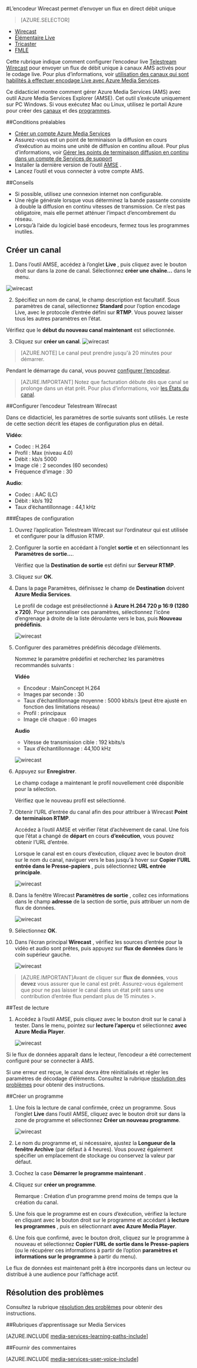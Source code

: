 <properties 
    pageTitle="Configurer l’encodeur Telestream Wirecast pour envoyer un flux en direct unique débit | Microsoft Azure" 
    description="Cette rubrique indique comment configurer l’encodeur live Wirecast pour envoyer un flux de débit unique à canaux AMS activés pour le codage live. " 
    services="media-services" 
    documentationCenter="" 
    authors="Juliako" 
    manager="erikre" 
    editor=""/>

<tags 
    ms.service="media-services" 
    ms.workload="media" 
    ms.tgt_pltfrm="na" 
    ms.devlang="ne" 
    ms.topic="article" 
    ms.date="10/12/2016"
    ms.author="juliako;cenkdin;anilmur"/>

#<a name="use-the-wirecast-encoder-to-send-a-single-bitrate-live-stream"></a>L’encodeur Wirecast permet d’envoyer un flux en direct débit unique

> [AZURE.SELECTOR]
- [Wirecast](media-services-configure-wirecast-live-encoder.md)
- [Élémentaire Live](media-services-configure-elemental-live-encoder.md)
- [Tricaster](media-services-configure-tricaster-live-encoder.md)
- [FMLE](media-services-configure-fmle-live-encoder.md)

Cette rubrique indique comment configurer l’encodeur live [Telestream Wirecast](http://www.telestream.net/wirecast/overview.htm) pour envoyer un flux de débit unique à canaux AMS activés pour le codage live.  Pour plus d’informations, voir [utilisation des canaux qui sont habilités à effectuer encodage Live avec Azure Media Services](media-services-manage-live-encoder-enabled-channels.md).

Ce didacticiel montre comment gérer Azure Media Services (AMS) avec outil Azure Media Services Explorer (AMSE). Cet outil s’exécute uniquement sur PC Windows. Si vous exécutez Mac ou Linux, utilisez le portail Azure pour créer des [canaux](media-services-portal-creating-live-encoder-enabled-channel.md#create-a-channel) et des [programmes](media-services-portal-creating-live-encoder-enabled-channel.md#create-and-manage-a-program).


##<a name="prerequisites"></a>Conditions préalables

- [Créer un compte Azure Media Services](media-services-portal-create-account.md)
- Assurez-vous est un point de terminaison la diffusion en cours d’exécution au moins une unité de diffusion en continu alloué. Pour plus d’informations, voir [Gérer les points de terminaison diffusion en continu dans un compte de Services de support](media-services-portal-manage-streaming-endpoints.md)
- Installer la dernière version de l’outil [AMSE](https://github.com/Azure/Azure-Media-Services-Explorer) .
- Lancez l’outil et vous connecter à votre compte AMS.

##<a name="tips"></a>Conseils

- Si possible, utilisez une connexion internet non configurable.
- Une règle générale lorsque vous déterminez la bande passante consiste à double la diffusion en continu vitesses de transmission. Ce n’est pas obligatoire, mais elle permet atténuer l’impact d’encombrement du réseau.
- Lorsqu’à l’aide du logiciel basé encodeurs, fermez tous les programmes inutiles.


## <a name="create-a-channel"></a>Créer un canal

1.  Dans l’outil AMSE, accédez à l’onglet **Live** , puis cliquez avec le bouton droit sur dans la zone de canal. Sélectionnez **créer une chaîne...** dans le menu.

![wirecast](./media/media-services-wirecast-live-encoder/media-services-wirecast1.png)

2. Spécifiez un nom de canal, le champ description est facultatif. Sous paramètres de canal, sélectionnez **Standard** pour l’option encodage Live, avec le protocole d’entrée défini sur **RTMP**. Vous pouvez laisser tous les autres paramètres en l’état.


Vérifiez que le **début du nouveau canal maintenant** est sélectionnée.

3. Cliquez sur **créer un canal**.
![wirecast](./media/media-services-wirecast-live-encoder/media-services-wirecast2.png)

>[AZURE.NOTE] Le canal peut prendre jusqu'à 20 minutes pour démarrer.

Pendant le démarrage du canal, vous pouvez [configurer l’encodeur](media-services-configure-wirecast-live-encoder.md#configure_wirecast_rtmp).

>[AZURE.IMPORTANT] Notez que facturation débute dès que canal se prolonge dans un état prêt. Pour plus d’informations, voir [les États du canal](media-services-manage-live-encoder-enabled-channels.md#states).

##<a id=configure_wirecast_rtmp></a>Configurer l’encodeur Telestream Wirecast

Dans ce didacticiel, les paramètres de sortie suivants sont utilisés. Le reste de cette section décrit les étapes de configuration plus en détail. 

**Vidéo**:
 
- Codec : H.264 
- Profil : Max (niveau 4.0) 
- Débit : kb/s 5000 
- Image clé : 2 secondes (60 secondes) 
- Fréquence d’image : 30
 
**Audio**:

- Codec : AAC (LC) 
- Débit : kb/s 192 
- Taux d’échantillonnage : 44,1 kHz


###<a name="configuration-steps"></a>Étapes de configuration

1. Ouvrez l’application Telestream Wirecast sur l’ordinateur qui est utilisée et configurer pour la diffusion RTMP.
2. Configurer la sortie en accédant à l’onglet **sortie** et en sélectionnant les **Paramètres de sortie...**.
    
    Vérifiez que la **Destination de sortie** est défini sur **Serveur RTMP**.
3. Cliquez sur **OK**.
4. Dans la page Paramètres, définissez le champ de **Destination** doivent **Azure Media Services**.
 
    Le profil de codage est présélectionné à **Azure H.264 720 p 16:9 (1280 x 720)**. Pour personnaliser ces paramètres, sélectionnez l’icône d’engrenage à droite de la liste déroulante vers le bas, puis **Nouveau prédéfinis**.

    ![wirecast](./media/media-services-wirecast-live-encoder/media-services-wirecast3.png)

5. Configurer des paramètres prédéfinis décodage d’éléments.

    Nommez le paramètre prédéfini et recherchez les paramètres recommandés suivants :

    **Vidéo**
    
    - Encodeur : MainConcept H.264
    - Images par seconde : 30
    - Taux d’échantillonnage moyenne : 5000 kbits/s (peut être ajusté en fonction des limitations réseau)
    - Profil : principaux
    - Image clé chaque : 60 images

    **Audio**

    - Vitesse de transmission cible : 192 kbits/s
    - Taux d’échantillonnage : 44,100 kHz
     
    ![wirecast](./media/media-services-wirecast-live-encoder/media-services-wirecast4.png)

6. Appuyez sur **Enregistrer**.

    Le champ codage a maintenant le profil nouvellement créé disponible pour la sélection. 

    Vérifiez que le nouveau profil est sélectionné.

7. Obtenir l’URL d’entrée du canal afin des pour attribuer à Wirecast **Point de terminaison RTMP**.
    
    Accédez à l’outil AMSE et vérifier l’état d’achèvement de canal. Une fois que l’état a changé de **départ** en cours **d’exécution**, vous pouvez obtenir l’URL d’entrée.
      
    Lorsque le canal est en cours d’exécution, cliquez avec le bouton droit sur le nom du canal, naviguer vers le bas jusqu'à hover sur **Copier l’URL entrée dans le Presse-papiers** , puis sélectionnez **URL entrée principale**.  
    
    ![wirecast](./media/media-services-wirecast-live-encoder/media-services-wirecast6.png)

8. Dans la fenêtre Wirecast **Paramètres de sortie** , collez ces informations dans le champ **adresse** de la section de sortie, puis attribuer un nom de flux de données. 


    ![wirecast](./media/media-services-wirecast-live-encoder/media-services-wirecast5.png)

9. Sélectionnez **OK**.

10. Dans l’écran principal **Wirecast** , vérifiez les sources d’entrée pour la vidéo et audio sont prêtes, puis appuyez sur **flux de données** dans le coin supérieur gauche.

    ![wirecast](./media/media-services-wirecast-live-encoder/media-services-wirecast7.png)

>[AZURE.IMPORTANT]Avant de cliquer sur **flux de données**, vous **devez** vous assurer que le canal est prêt. 
>Assurez-vous également que pour ne pas laisser le canal dans un état prêt sans une contribution d’entrée flux pendant plus de 15 minutes >.

##<a name="test-playback"></a>Test de lecture
  
1. Accédez à l’outil AMSE, puis cliquez avec le bouton droit sur le canal à tester. Dans le menu, pointez sur **lecture l’aperçu** et sélectionnez **avec Azure Media Player**.  

    ![wirecast](./media/media-services-wirecast-live-encoder/media-services-wirecast8.png)

Si le flux de données apparaît dans le lecteur, l’encodeur a été correctement configuré pour se connecter à AMS. 

Si une erreur est reçue, le canal devra être réinitialisés et régler les paramètres de décodage d’éléments. Consultez la rubrique [résolution des problèmes](media-services-troubleshooting-live-streaming.md) pour obtenir des instructions.  

##<a name="create-a-program"></a>Créer un programme

1. Une fois la lecture de canal confirmée, créez un programme. Sous l’onglet **Live** dans l’outil AMSE, cliquez avec le bouton droit sur dans la zone de programme et sélectionnez **Créer un nouveau programme**.  

    ![wirecast](./media/media-services-wirecast-live-encoder/media-services-wirecast9.png)

2. Le nom du programme et, si nécessaire, ajustez la **Longueur de la fenêtre Archive** (par défaut à 4 heures). Vous pouvez également spécifier un emplacement de stockage ou conservez la valeur par défaut.  
3. Cochez la case **Démarrer le programme maintenant** .
4. Cliquez sur **créer un programme**.  
  
    Remarque : Création d’un programme prend moins de temps que la création du canal.    
 
5. Une fois que le programme est en cours d’exécution, vérifiez la lecture en cliquant avec le bouton droit sur le programme et accédant à **lecture les programmes** , puis en sélectionnant **avec Azure Media Player**.  
6. Une fois que confirmé, avec le bouton droit, cliquez sur le programme à nouveau et sélectionnez **Copier l’URL de sortie dans le Presse-papiers** (ou le récupérer ces informations à partir de l’option **paramètres et informations sur le programme** à partir du menu). 

Le flux de données est maintenant prêt à être incorporés dans un lecteur ou distribué à une audience pour l’affichage actif.  


## <a name="troubleshooting"></a>Résolution des problèmes
 
Consultez la rubrique [résolution des problèmes](media-services-troubleshooting-live-streaming.md) pour obtenir des instructions. 

##<a name="media-services-learning-paths"></a>Rubriques d’apprentissage sur Media Services

[AZURE.INCLUDE [media-services-learning-paths-include](../../includes/media-services-learning-paths-include.md)]

##<a name="provide-feedback"></a>Fournir des commentaires

[AZURE.INCLUDE [media-services-user-voice-include](../../includes/media-services-user-voice-include.md)]
